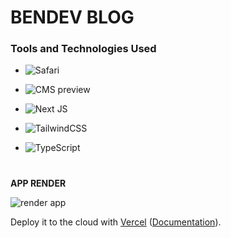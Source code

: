 # **BENDEV BLOG**

### Tools and Technologies Used

<div style="margin-top: 15px;" />

- ![Safari](https://img.shields.io/badge/Sanity_V3-f03e2f?style=for-the-badge&logo=Sanity&logoColor=white)

- ![CMS preview](https://img.shields.io/badge/Sanity_CMS_PREV-F4462B.svg?style=for-the-badge&logo=sanity&logoColor=white)

- ![Next JS](https://img.shields.io/badge/Next-black?style=for-the-badge&logo=next.js&logoColor=white)

- ![TailwindCSS](https://img.shields.io/badge/tailwindcss-%2338B2AC.svg?style=for-the-badge&logo=tailwind-css&logoColor=white)

- ![TypeScript](https://img.shields.io/badge/typescript-%23007ACC.svg?style=for-the-badge&logo=typescript&logoColor=white)

<!-- ```bash

``` -->

#

**APP RENDER**

<img src="./public/assets/render-blog-asset-readme.png" alt="render app" />

Deploy it to the cloud with [Vercel](https://vercel.com/new?utm_source=github&utm_medium=readme&utm_campaign=next-example) ([Documentation](https://nextjs.org/docs/deployment)).
